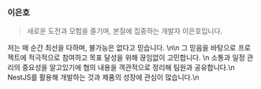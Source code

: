 ### 이은호

> 새로운 도전과 모험을 즐기며, 본질에 집중하는 개발자 이은호입니다.

저는 매 순간 최선을 다하며, 불가능은 없다고 믿습니다. \n\n
그 믿음을 바탕으로 프로젝트에 적극적으로 참여하고 목표 달성을 위해 끊임없이 고민합니다. \n
소통과 일정 관리의 중요성을 알고있기에 협의 내용을 객관적으로 정리해 팀원과 공유합니다.\n
NestJS를 활용해 개발하는 것과 제품의 성장에 관심이 많습니다.\n
